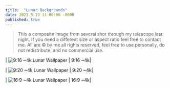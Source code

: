 ```yaml
---
title:  "Lunar Backgrounds"
date: 2021-5-19 11:00:00 -0000
published: true
---
```


> This a composite image from several shot through my telescope last night. If you need a different size or aspect ratio feel free to contact me. All are © by me all rights reserved, feel free to use personally, do not redistribute, and no commercial use.

| ![9:16 ~4k Lunar Wallpaper](/the-blog/img/LunarWallpapers/lunar_collage_9x16.png) |
9:16 ~4k|

<div></div>

| ![9:20 ~4k Lunar Wallpaper](/the-blog/img/LunarWallpapers/lunar_collage_9x20.png) |
9:20 ~4k|

<div></div>

| ![16:9 ~4k Lunar Wallpaper](/the-blog/img/LunarWallpapers/lunar_collage_16x9.png) |
16:9 ~4k|

